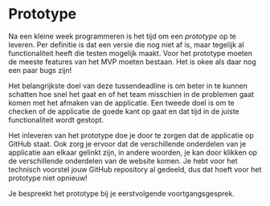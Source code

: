 # Prototype

Na een kleine week programmeren is het tijd om een *prototype* op te leveren. Per definitie is dat een versie die nog niet af is, maar tegelijk al functionaliteit heeft die testen mogelijk maakt. Voor het prototype moeten de meeste features van het MVP moeten bestaan. Het is okee als daar nog een paar bugs zijn!

Het belangrijkste doel van deze tussendeadline is om beter in te kunnen schatten hoe snel het gaat en of het team misschien in de problemen gaat komen met het afmaken van de applicatie. Een tweede doel is om te checken of de applicatie de goede kant op gaat en dat tijd in de juiste functionaliteit wordt gestopt.

Het inleveren van het prototype doe je door te zorgen dat de applicatie op GitHub staat. Ook zorg je ervoor dat de verschillende onderdelen van je applicatie aan elkaar gelinkt zijn, in andere woorden, je kan door klikken op de verschillende onderdelen van de website komen. Je hebt voor het technisch voorstel jouw GitHub repository al gedeeld, dus dat hoeft voor het prototype niet opnieuw!

Je bespreekt het prototype bij je eerstvolgende voortgangsgesprek.
